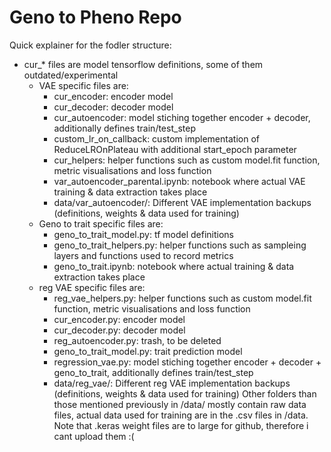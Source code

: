 # Geno to Pheno Repo

Quick explainer for the fodler structure:
* cur_\* files are model tensorflow definitions, some of them outdated/experimental
  * VAE specific files are:
    * cur_encoder: encoder model
    * cur_decoder: decoder model
    * cur_autoencoder: model stiching together encoder + decoder, additionally defines train/test_step
    * custom_lr_on_callback: custom implementation of ReduceLROnPlateau with additional start_epoch parameter
    * cur_helpers: helper functions such as custom model.fit function, metric visualisations and loss function
    * var_autoencoder_parental.ipynb: notebook where actual VAE training & data extraction takes place
    * data/var_autoencoder/: Different VAE implementation backups (definitions, weights & data used for training)
  * Geno to trait specific files are:
    * geno_to_trait_model.py: tf model definitions
    * geno_to_trait_helpers.py: helper functions such as sampleing layers and functions used to record metrics
    * geno_to_trait.ipynb: notebook where actual training & data extraction takes place
  * reg VAE specific files are:
    * reg_vae_helpers.py: helper functions such as custom model.fit function, metric visualisations and loss function
    * cur_encoder.py: encoder model
    * cur_decoder.py: decoder model
    * reg_autoencoder.py: trash, to be deleted
    * geno_to_trait_model.py: trait prediction model
    * regression_vae.py: model stiching together encoder + decoder + geno_to_trait, additionally defines train/test_step
    * data/reg_vae/: Different reg VAE implementation backups (definitions, weights & data used for training)
Other folders than those mentioned previously in /data/ mostly contain raw data files, actual data used for training are in the .csv files in /data.
Note that .keras weight files are to large for github, therefore i cant upload them :(